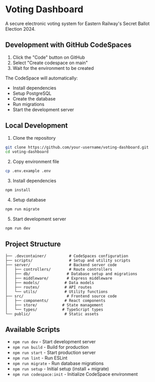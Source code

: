 # Voting Dashboard

A secure electronic voting system for Eastern Railway's Secret Ballot Election 2024.

## Development with GitHub CodeSpaces

1. Click the "Code" button on GitHub
2. Select "Create codespace on main"
3. Wait for the environment to be created

The CodeSpace will automatically:
- Install dependencies
- Setup PostgreSQL
- Create the database
- Run migrations
- Start the development server

## Local Development

1. Clone the repository
```bash
git clone https://github.com/your-username/voting-dashboard.git
cd voting-dashboard
```

2. Copy environment file
```bash
cp .env.example .env
```

3. Install dependencies
```bash
npm install
```

4. Setup database
```bash
npm run migrate
```

5. Start development server
```bash
npm run dev
```

## Project Structure

```
├── .devcontainer/          # CodeSpaces configuration
├── scripts/                # Setup and utility scripts
├── server/                 # Backend server code
│   ├── controllers/        # Route controllers
│   ├── db/                # Database setup and migrations
│   ├── middleware/        # Express middleware
│   ├── models/           # Data models
│   ├── routes/           # API routes
│   └── utils/            # Utility functions
├── src/                   # Frontend source code
│   ├── components/       # React components
│   ├── store/           # State management
│   └── types/           # TypeScript types
└── public/               # Static assets
```

## Available Scripts

- `npm run dev` - Start development server
- `npm run build` - Build for production
- `npm run start` - Start production server
- `npm run lint` - Run ESLint
- `npm run migrate` - Run database migrations
- `npm run setup` - Initial setup (install + migrate)
- `npm run codespace:init` - Initialize CodeSpace environment